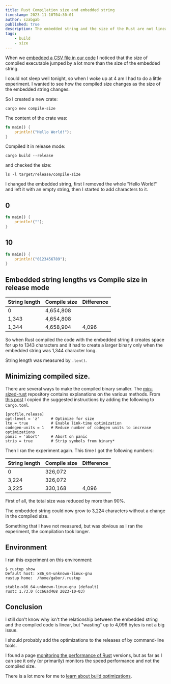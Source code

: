 ```yaml
---
title: Rust Compilation size and embedded string
timestamp: 2023-11-10T04:30:01
author: szabgab
published: true
description: The embedded string and the size of the Rust are not linear, but we can reduce the size by more than 90%.
tags:
    - build
    - size
---
```


When we [embedded a CSV file in our code](/embedding-simple-csv-file) I noticed that the size of compiled executable jumped by a lot more than
the size of the embedded string.

I could not sleep well tonight, so when I woke up at 4 am I had to do a little experiment. I wanted to see how the compiled size changes as the size of the embedded string
changes.

So I created a new crate:

```
cargo new compile-size
```

The content of the crate was:

```rust
fn main() {
    println!("Hello World!");
}
```

Compiled it in release mode:

```
cargo build --release
```

and checked the size:

```
ls -l target/release/compile-size
```

I changed the embedded string, first I removed the whole "Hello World!" and left it with an empty string, then I started to add characters to it.


## 0

```rust
fn main() {
    println!("");
}
```

## 10

```rust
fn main() {
    println!("0123456789");
}
```

## Embedded string lengths vs Compile size in release mode

| String length | Compile size | Difference |
| ------------- | ------------ | ---------- |
| 0             | 4,654,808    |            |
| 1,343         | 4,654,808    |            |
| 1,344         | 4,658,904    | 4,096      |


So when Rust compiled the code with the embedded string it creates space for up to 1343 characters and it had to create a larger binary only
when the embedded string was 1,344 character long.

String length was measured by `.len()`.


## Minimizing compiled size.

There are several ways to make the compiled binary smaller. The [min-sized-rust](https://github.com/johnthagen/min-sized-rust) repository
contains explanations on the various methods. From [this post](https://stackoverflow.com/questions/29008127/why-are-rust-executables-so-huge) I copied
the suggested instructions by adding the following to `Cargo.toml`.

```
[profile.release]
opt-level = 'z'     # Optimize for size
lto = true          # Enable link-time optimization
codegen-units = 1   # Reduce number of codegen units to increase optimizations
panic = 'abort'     # Abort on panic
strip = true        # Strip symbols from binary*
```

Then I ran the experiment again. This time I got the following numbers:

| String length | Compile size | Difference |
| ------------- | ------------ | ---------- |
| 0             | 326,072      |            |
| 3,224         | 326,072      |            |
| 3,225         | 330,168      | 4,096      |

First of all, the total size was reduced by more than 90%.

The embedded string could now grow to 3,224 characters without a change in the compiled size.

Something that I have not measured, but was obvious as I ran the experiment, the compilation took longer.

## Environment

I ran this experiment on this environment:

```
$ rustup show
Default host: x86_64-unknown-linux-gnu
rustup home:  /home/gabor/.rustup

stable-x86_64-unknown-linux-gnu (default)
rustc 1.73.0 (cc66ad468 2023-10-03)
```



## Conclusion

I still don't know why isn't the relationship between the embedded string and the compiled code is linear, but "wasting" up to 4,096 bytes is not a big issue.

I should probably add the optimizations to the releases of by command-line tools.

I found a page [monitoring the performance of Rust](https://perf.rust-lang.org/) versions, but as far as I can see it only (or primarily) monitors the speed performance and not the compiled size.

There is a lot more for me to [learn about build optimizations](https://github.com/johnthagen/min-sized-rust).


